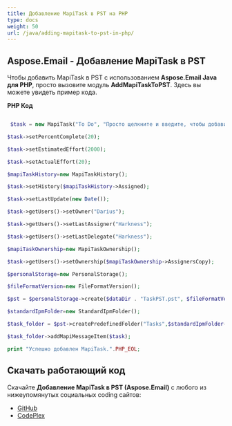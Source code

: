 ```yaml
---
title: Добавление MapiTask в PST на PHP
type: docs
weight: 50
url: /java/adding-mapitask-to-pst-in-php/
---
```


## **Aspose.Email - Добавление MapiTask в PST**
Чтобы добавить MapiTask в PST с использованием **Aspose.Email Java для PHP**, просто вызовите модуль **AddMapiTaskToPST**. Здесь вы можете увидеть пример кода.

**PHP Код**

``` php

 $task = new MapiTask("To Do", "Просто щелкните и введите, чтобы добавить новую задачу", new Date(), new Date());

$task->setPercentComplete(20);

$task->setEstimatedEffort(2000);

$task->setActualEffort(20);

$mapiTaskHistory=new MapiTaskHistory();

$task->setHistory($mapiTaskHistory->Assigned);

$task->setLastUpdate(new Date());

$task->getUsers()->setOwner("Darius");

$task->getUsers()->setLastAssigner("Harkness");

$task->getUsers()->setLastDelegate("Harkness");

$mapiTaskOwnership=new MapiTaskOwnership();

$task->getUsers()->setOwnership($mapiTaskOwnership->AssignersCopy);

$personalStorage=new PersonalStorage();

$fileFormatVersion=new FileFormatVersion();

$pst = $personalStorage->create($dataDir . "TaskPST.pst", $fileFormatVersion->Unicode);

$standardIpmFolder=new StandardIpmFolder();

$task_folder = $pst->createPredefinedFolder("Tasks",$standardIpmFolder->Tasks);

$task_folder->addMapiMessageItem($task);

print "Успешно добавлен MapiTask.".PHP_EOL;

```
## **Скачать работающий код**
Скачайте **Добавление MapiTask в PST (Aspose.Email)** с любого из нижеупомянутых социальных coding сайтов:

- [GitHub](https://github.com/aspose-email/Aspose.Email-for-Java/blob/master/Plugins/Aspose_Email_Java_for_PHP/src/aspose/email/ProgrammingOutlook/WorkingWithOutlookPersonalStorage/AddMapiTaskToPST.php)
- [CodePlex](https://archive.codeplex.com/?p=asposeemailjavaphp#src/aspose/email/ProgrammingOutlook/WorkingWithOutlookPersonalStorage/AddMapiTaskToPST.php)